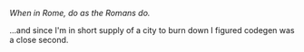 *When in Rome, do as the Romans do.*

...and since I'm in short supply of a city to burn down I figured codegen was a close second.
